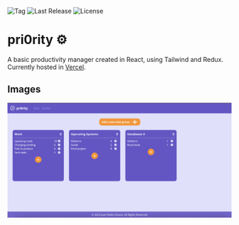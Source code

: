 ![Tag](https://img.shields.io/github/v/tag/JuanOriana/pri0rity)
![Last Release](https://img.shields.io/github/last-commit/JuanOriana/pri0rity)
![License](https://img.shields.io/github/license/JuanOriana/pri0rity)
# pri0rity ⚙️

A basic productivity manager created in React, using Tailwind and Redux.
Currently hosted in [Vercel](https://pri0rity.vercel.app/).

## Images
<img src="docs/assets/screen1.png">
